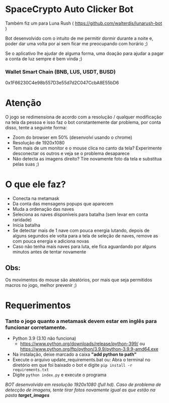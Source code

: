 # SpaceCrypto  Auto Clicker Bot
Também fiz um para Luna Rush ( https://github.com/walterdis/lunarush-bot )

Bot desenvolvido com o intuito de me permitir dormir durante a noite e, poder dar uma volta por ai sem ficar me preocupando com horário ;)

Se o aplicativo lhe ajudar de alguma forma, uma doação para ajudar a pagar a conta de luz sempre é bem vinda ;)

### **Wallet Smart Chain (BNB, LUS, USDT, BUSD)**
0x1F66230C4e98b557D3e55d7d2C047CcbA8E55bD6 
#

# Atenção
O jogo se redimensiona de acordo com a resolução / qualquer modificação na tela da pessoa e isso faz o bot constantemente dar problema, por conta disso, tente a seguinte forma:
- Zoom do browser em 50% (desenvolvi usando o chrome)
- Resolução de 1920x1080
- Tem mais de um monitor e o mouse clica no canto da tela? Experimente desconectar os outros e veja se o problema desaparece
- Não detecta as imagens direito? Tire novamente foto da tela e substitua pelas suas ;)
  

# O que ele faz?
- Conecta na metamask
- Da conta das mensagens popups que aparecem
- Muda a ordenação das naves
- Seleciona as naves disponíveis  para batalha (sem levar em conta raridade)
- Inicia batalha
- Se detectar mais de 1 nave com pouca energia lutando, depois de alguns segundos ele volta para a tela de seleção de naves, remove as com pouca energia e adiciona novas
- Caso não tenha mais naves para luta, ele fica aguardando por alguns minutos antes de tentar novamente

## Obs:
Os movimentos do mouse são aleatórios, por mais que seja permitidos macros no jogo, melhor prevenir ;)

# Requerimentos
### **Tanto o jogo quanto a metamask devem estar em inglês para funcionar corretamente.**
- Python 3.9 (3.10 não funciona)
   - https://www.python.org/downloads/release/python-399/ ou https://www.python.org/ftp/python/3.9.9/python-3.9.9-amd64.exe
 - Na instalação, deixe marcado a caixa **"add python  to path"**
 - Execute o arquivo update_requirements.bat ou: Abra o terminal no diretório em que foi baixado o bot e digite ```pip install -r requirements.txt```
 - Digite ```python index.py``` e execute o programa
 
 
*BOT desenvolvido em resolução 1920x1080 (full hd). Caso de problema de detecção de imagens, tente tirar fotos novamente igual as que estão na pasta **target_images***